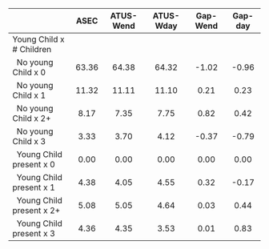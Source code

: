 
|                      |         ASEC |    ATUS-Wend |    ATUS-Wday |     Gap-Wend |      Gap-day |
| -------------------- | :----------: | :----------: | :----------: | :----------: | :----------: |
| Young Child x # Children |              |              |              |              |              |
| &nbsp;&nbsp;No young Child x 0 |        63.36 |        64.38 |        64.32 |        -1.02 |        -0.96 |
| &nbsp;&nbsp;No young Child x 1 |        11.32 |        11.11 |        11.10 |         0.21 |         0.23 |
| &nbsp;&nbsp;No young Child x 2+ |         8.17 |         7.35 |         7.75 |         0.82 |         0.42 |
| &nbsp;&nbsp;No young Child x 3 |         3.33 |         3.70 |         4.12 |        -0.37 |        -0.79 |
| &nbsp;&nbsp;Young Child present x 0 |         0.00 |         0.00 |         0.00 |         0.00 |         0.00 |
| &nbsp;&nbsp;Young Child present x 1 |         4.38 |         4.05 |         4.55 |         0.32 |        -0.17 |
| &nbsp;&nbsp;Young Child present x 2+ |         5.08 |         5.05 |         4.64 |         0.03 |         0.44 |
| &nbsp;&nbsp;Young Child present x 3 |         4.36 |         4.35 |         3.53 |         0.01 |         0.83 |

